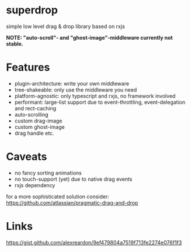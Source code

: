 
# superdrop
 
simple low level drag & drop library based on rxjs


**NOTE: "auto-scroll"- and "ghost-image"-middleware currently not stable.**

# Features 

- plugin-architecture: write your own middleware 
- tree-shakeable: only use the middleware you need 
- platform-agnostic: only typescript and rxjs, no framework involved
- performant: large-list support due to event-throttling, event-delegation and rect-caching
- auto-scrolling
- custom drag-image
- custom ghost-image
- drag handle etc.

# Caveats

- no fancy sorting animations
- no touch-support (yet) due to native drag events
- rxjs dependency



for a more sophisticated solution consider: https://github.com/atlassian/pragmatic-drag-and-drop


# Links

https://gist.github.com/alexreardon/9ef479804a7519f713fe2274e076f1f3
